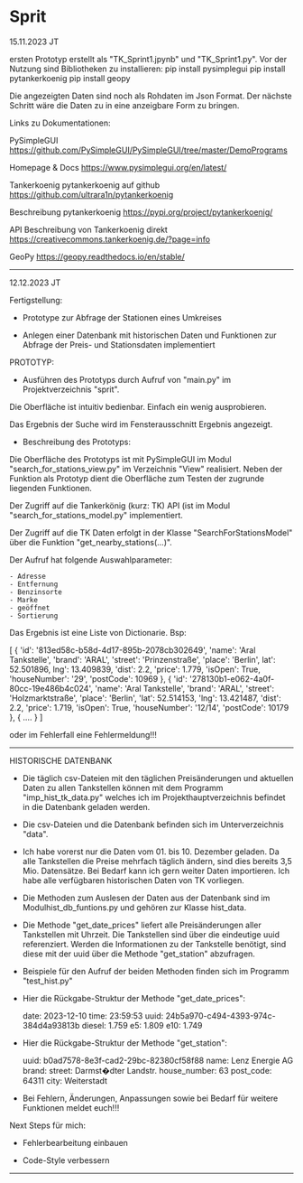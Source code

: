 # Sprit
15.11.2023 JT

ersten Prototyp erstellt als "TK_Sprint1.jpynb" und "TK_Sprint1.py".
Vor der Nutzung sind Bibliotheken zu installieren:
pip install pysimplegui
pip install pytankerkoenig
pip install geopy

Die angezeigten Daten sind noch als Rohdaten im Json Format. Der nächste Schritt wäre die Daten zu in eine anzeigbare Form zu bringen.

Links zu Dokumentationen:

PySimpleGUI
https://github.com/PySimpleGUI/PySimpleGUI/tree/master/DemoPrograms

Homepage & Docs
https://www.pysimplegui.org/en/latest/

Tankerkoenig
pytankerkoenig auf github
https://github.com/ultrara1n/pytankerkoenig

Beschreibung pytankerkoenig
https://pypi.org/project/pytankerkoenig/

API Beschreibung von Tankerkoenig direkt
https://creativecommons.tankerkoenig.de/?page=info

GeoPy
https://geopy.readthedocs.io/en/stable/


-------------------------------------------------------------------------------------------------

12.12.2023 JT

Fertigstellung:

- Prototype zur Abfrage der Stationen eines Umkreises

- Anlegen einer Datenbank mit historischen Daten und Funktionen zur Abfrage der Preis- und Stationsdaten implementiert


PROTOTYP:

- Ausführen des Prototyps durch Aufruf von "main.py" im Projektverzeichnis "sprit".

Die Oberfläche ist intuitiv bedienbar. Einfach ein wenig ausprobieren.

Das Ergebnis der Suche wird im Fensterausschnitt Ergebnis angezeigt. 


- Beschreibung des Prototyps:

Die Oberfläche des Prototyps ist mit PySimpleGUI im Modul "search_for_stations_view.py" im Verzeichnis "View" realisiert. 
Neben der Funktion als Prototyp dient die Oberfläche zum Testen der zugrunde liegenden Funktionen.

Der Zugriff auf die Tankerkönig (kurz: TK)  API (ist im Modul "search_for_stations_model.py" implementiert. 

Der Zugriff auf die TK Daten erfolgt in der Klasse "SearchForStationsModel" über die Funktion "get_nearby_stations(...)".

Der Aufruf hat folgende Auswahlparameter:

	- Adresse
	- Entfernung
	- Benzinsorte
	- Marke
	- geöffnet
	- Sortierung


Das Ergebnis ist eine Liste von Dictionarie. Bsp:

[
{
'id': '813ed58c-b58d-4d17-895b-2078cb302649',
'name': 'Aral Tankstelle',
'brand': 'ARAL',
'street': 'Prinzenstraße',
'place': 'Berlin',
 lat': 52.501896,
 lng': 13.409839,
'dist': 2.2,
'price': 1.779,
'isOpen': True,
 'houseNumber': '29',
'postCode': 10969
},
{
'id': '278130b1-e062-4a0f-80cc-19e486b4c024',
'name': 'Aral Tankstelle',
'brand': 'ARAL',
'street': 'Holzmarktstraße',
'place': 'Berlin',
'lat': 52.514153,
'lng': 13.421487,
'dist': 2.2,
'price': 1.719,
'isOpen': True,
'houseNumber': '12/14',
'postCode': 10179
},
{
….
}
]

oder im Fehlerfall eine Fehlermeldung!!!

-------

HISTORISCHE DATENBANK


- Die täglich csv-Dateien mit den täglichen Preisänderungen und aktuellen Daten zu allen Tankstellen können mit dem Programm "imp_hist_tk_data.py" welches ich im Projekthauptverzeichnis befindet in die Datenbank geladen werden.

- Die csv-Dateien und die Datenbank befinden sich im Unterverzeichnis "data".

- Ich habe vorerst nur die Daten vom 01. bis 10. Dezember geladen. Da alle Tankstellen die Preise mehrfach täglich ändern, sind dies bereits 3,5 Mio. Datensätze. Bei Bedarf kann ich gern weiter Daten importieren. Ich habe alle verfügbaren historischen Daten von TK vorliegen.

-  Die Methoden zum Auslesen der Daten aus der Datenbank sind im Modulhist_db_funtions.py und gehören zur Klasse hist_data.

- Die Methode "get_date_prices" liefert alle Preisänderungen aller Tankstellen mit Uhrzeit. Die Tankstellen sind über die eindeutige uuid referenziert. Werden die Informationen zu der Tankstelle benötigt, sind diese mit der uuid über die Methode "get_station" abzufragen.

- Beispiele für den Aufruf der beiden Methoden finden sich im Programm "test_hist.py"

- Hier die Rückgabe-Struktur der Methode "get_date_prices":

    date: 2023-12-10
    time: 23:59:53
    uuid: 24b5a970-c494-4393-974c-384d4a93813b
    diesel: 1.759
    e5: 1.809
    e10: 1.749

- Hier die Rückgabe-Struktur der Methode "get_station":

    uuid: b0ad7578-8e3f-cad2-29bc-82380cf58f88
    name: Lenz Energie AG
    brand: 
    street: Darmst�dter Landstr.
    house_number: 63
    post_code: 64311
    city: Weiterstadt 

- Bei Fehlern, Änderungen, Anpassungen sowie bei Bedarf für weitere Funktionen meldet euch!!!


Next Steps für mich:

- Fehlerbearbeitung einbauen

- Code-Style verbessern 

----------------------------------------------------------------------------------------------




 






 
